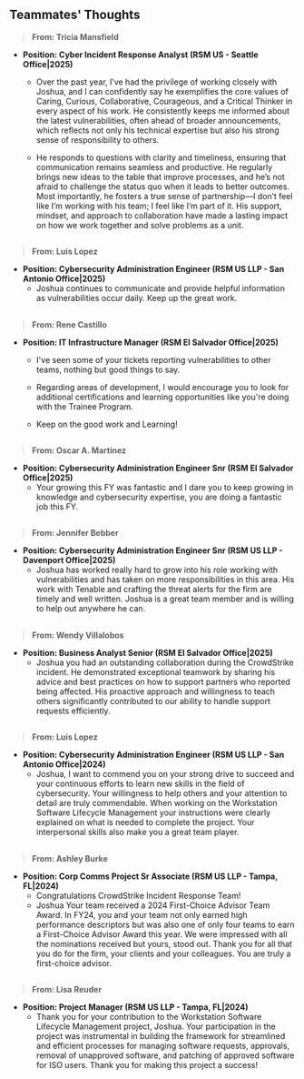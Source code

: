 ## Teammates' Thoughts
> **From: Tricia Mansfield**
- **Position: Cyber Incident Response Analyst (RSM US - Seattle Office|2025)**
  - Over the past year, I’ve had the privilege of working closely with Joshua, and I can confidently say he exemplifies the core values of Caring, Curious, Collaborative, Courageous, and a Critical Thinker in every aspect of his work. He consistently keeps me informed about the latest vulnerabilities, often ahead of broader announcements, which reflects not only his technical expertise but also his strong sense of responsibility to others.

  - He responds to questions with clarity and timeliness, ensuring that communication remains seamless and productive. He regularly brings new ideas to the table that improve processes, and he’s not afraid to challenge the status quo when it leads to better outcomes. Most importantly, he fosters a true sense of partnership—I don’t feel like I’m working with his team; I feel like I’m part of it. His support, mindset, and approach to collaboration have made a lasting impact on how we work together and solve problems as a unit.
##

> **From: Luis Lopez**
- **Position: Cybersecurity Administration Engineer (RSM US LLP - San Antonio Office|2025)**
  - Joshua continues to communicate and provide helpful information as vulnerabilities occur daily. Keep up the great work.
##

> **From: Rene Castillo**
- **Position: IT Infrastructure Manager (RSM El Salvador Office|2025)**
  - I've seen some of your tickets reporting vulnerabilities to other teams, nothing but good things to say.

   -  Regarding areas of development, I would encourage you to look for additional certifications and learning opportunities like you're doing with the Trainee Program.

   -  Keep on the good work and Learning!   
##

> **From: Oscar A. Martinez**
- **Position: Cybersecurity Administration Engineer Snr (RSM El Salvador Office|2025)**
  - Your growing this FY was fantastic and I dare you to keep growing in knowledge and cybersecurity expertise, you are doing a fantastic job this FY.
##
    
> **From: Jennifer Bebber**
- **Position: Cybersecurity Administration Engineer Snr (RSM US LLP - Davenport Office|2025)**
  - Joshua has worked really hard to grow into his role working with vulnerabilities and has taken on more responsibilities in this area. His work with Tenable and crafting the threat alerts for the firm are timely and well written. Joshua is a great team member and is willing to help out anywhere he can.
##

> **From: Wendy Villalobos**
- **Position: Business Analyst Senior (RSM El Salvador Office|2025)**
  - Joshua you had an outstanding collaboration during the CrowdStrike incident. 
He demonstrated exceptional teamwork by sharing his advice and best practices on how to support partners who reported being affected. 
His proactive approach and willingness to teach others significantly contributed to our ability to handle support requests efficiently.
##

> **From: Luis Lopez**
- **Position: Cybersecurity Administration Engineer (RSM US LLP - San Antonio Office|2024)**
  - Joshua, I want to commend you on your strong drive to succeed and your continuous efforts to learn new skills in the field of cybersecurity.
Your willingness to help others and your attention to detail are truly commendable. When working on the Workstation Software Lifecycle Management your instructions were clearly
explained on what is needed to complete the project. Your interpersonal skills also make you a great team player.

##

> **From: Ashley Burke**
- **Position: Corp Comms Project Sr Associate (RSM US LLP - Tampa, FL|2024)**
  -  Congratulations CrowdStrike Incident Response Team!
  - Joshua Your team received a 2024 First-Choice Advisor Team Award.
In FY24, you and your team not only earned high performance descriptors but was also one of only four teams to earn a First-Choice Advisor Award this year. We were impressed with all the nominations received but yours, stood out.
Thank you for all that you do for the firm, your clients and your colleagues. You are truly a first-choice advisor.

##

> **From: Lisa Reuder**
- **Position: Project Manager (RSM US LLP - Tampa, FL|2024)**
  -  Thank you for your contribution to the Workstation Software Lifecycle Management project, Joshua. Your participation in the project was instrumental in building the framework for streamlined and efficient processes for managing software requests, approvals, removal of unapproved software, and patching of approved software for ISO users. Thank you for making this project a success!
